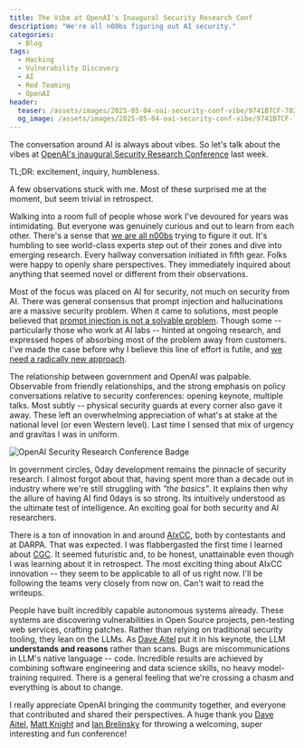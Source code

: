 ```yaml
---
title: The Vibe at OpenAI's Inaugural Security Research Conf
description: "We're all n00bs figuring out AI security."
categories:
  - Blog
tags:
  - Hacking
  - Vulnerability Discovery
  - AI
  - Red Teaming
  - OpenAI
header:
  teaser: /assets/images/2025-05-04-oai-security-conf-vibe/9741B7CF-7828-4E6C-AA0A-5A3644E1173D_1_105_c.jpeg
  og_image: /assets/images/2025-05-04-oai-security-conf-vibe/9741B7CF-7828-4E6C-AA0A-5A3644E1173D_1_105_c.jpeg
---
```


The conversation around AI is always about vibes.
So let's talk about the vibes at [OpenAI's inaugural Security Research Conference](https://www.linkedin.com/posts/daveaitel_thanks-everyone-for-coming-to-the-inaugural-activity-7324492962892046336-Gyu9) last week.

TL;DR: excitement, inquiry, humbleness.

A few observations stuck with me.
Most of these surprised me at the moment, but seem trivial in retrospect.

Walking into a room full of people whose work I've devoured for years was intimidating.
But everyone was genuinely curious and out to learn from each other.
There's a sense that [we are all n00bs](https://youtu.be/FH6P288i2PE?si=9TxeP06NUap2fJMk&t=2276) trying to figure it out.
It's humbling to see world-class experts step out of their zones and dive into emerging research.
Every hallway conversation initiated in fifth gear.
Folks were happy to openly share perspectives.
They immediately inquired about anything that seemed novel or different from their observations.

Most of the focus was placed on AI for security, not much on security from AI.
There was general consensus that prompt injection and hallucinations are a massive security problem.
When it came to solutions, most people believed that [prompt injection is not a solvable problem](https://www.mbgsec.com/posts/2025-04-29-there-is-nothing-responsible-about-disclosure-of/).
Though some -- particularly those who work at AI labs -- hinted at ongoing research, and expressed hopes of absorbing most of the problem away from customers.
I've made the case before why I believe this line of effort is futile, and [we need a radically new approach](https://www.mbgsec.com/posts/2025-04-28-beyond-prompt-injection/).

The relationship between government and OpenAI was palpable.
Observable from friendly relationships, and the strong emphasis on policy conversations relative to security conferences: opening keynote, multiple talks.
Most subtly -- physical security guards at every corner also gave it away.
These left an overwhelming appreciation of what's at stake at the national level (or even Western level).
Last time I sensed that mix of urgency and gravitas I was in uniform.

![OpenAI Security Research Conference Badge](https://mbgsec.com/assets/images/2025-05-04-oai-security-conf-vibe/9741B7CF-7828-4E6C-AA0A-5A3644E1173D_1_105_c.jpeg)

In government circles, 0day development remains the pinnacle of security research.
I almost forgot about that, having spent more than a decade out in industry where we're still struggling with *"the basics"*.
It explains then why the allure of having AI find 0days is so strong.
Its intuitively understood as the ultimate test of intelligence.
An exciting goal for both security and AI researchers.

There is a ton of innovation in and around [AIxCC](https://aicyberchallenge.com/), both by contestants and at DARPA.
That was expected.
I was flabbergasted the first time I learned about [CGC](https://www.darpa.mil/research/programs/cyber-grand-challenge).
It seemed futuristic and, to be honest, unattainable even though I was learning about it in retrospect.
The most exciting thing about AIxCC innovation -- they seem to be applicable to all of us right now.
I'll be following the teams very closely from now on.
Can't wait to read the writeups.

People have built incredibly capable autonomous systems already.
These systems are discovering vulnerabilities in Open Source projects, pen-testing web services, crafting patches.
Rather than relying on traditional security tooling, they lean on the LLMs.
As [Dave Aitel](https://x.com/daveaitel) put it in his keynote, the LLM **understands and reasons** rather than scans.
Bugs are miscommunications in LLM's native language -- code.
Incredible results are achieved by combining software engineering and data science skills, no heavy model-training required. 
There is a general feeling that we're crossing a chasm and everything is about to change.

I really appreciate OpenAI bringing the community together, and everyone that contributed and shared their perspectives.
A huge thank you [Dave Aitel](https://x.com/daveaitel), [Matt Knight](https://x.com/embeddedsec) and [Ian Brelinsky](https://www.linkedin.com/in/ianbre) for throwing a welcoming, super interesting and fun conference!